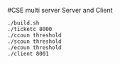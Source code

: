 #CSE multi server
Server and Client
```
./build.sh
./ticketc 8000
./ccoun threshold
./scoun threshold
./ecoun threshold
./client 8001
```
